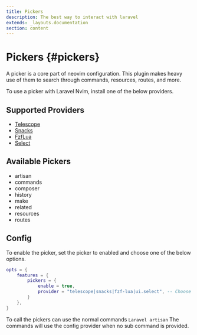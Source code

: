 ```yaml
---
title: Pickers
description: The best way to interact with laravel
extends: _layouts.documentation
section: content
---
```


# Pickers {#pickers}

A picker is a core part of neovim configuration. This plugin makes heavy use of them to search through commands, resources, routes, and more.

To use a picker with Laravel Nvim, install one of the below providers.

## Supported Providers
- [Telescope](https://github.com/nvim-telescope/telescope.nvim)
- [Snacks](https://github.com/folke/snacks.nvim)
- [FzfLua](https://github.com/ibhagwan/fzf-lua)
- [Select](https://github.com/nvim-telescope/telescope-ui-select.nvim)

## Available Pickers
- artisan
- commands
- composer
- history
- make
- related
- resources
- routes

## Config
To enable the picker, set the picker to enabled and choose one of the below options.
```lua
opts = {
    features = {
        pickers = {
            enable = true,
            provider = "telescope|snacks|fzf-lua|ui.select", -- Choose ONE of these.
        }
    },
}
```

To call the pickers can use the normal commands `Laravel artisan`
The commands will use the config provider when no sub command is provided.
